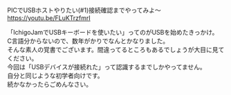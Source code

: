 PICでUSBホストやりたい(#1)接続確認までやってみよ～<br>
https://youtu.be/FLuKTrzfmrI<br>

「IchigoJamでUSBキーボードを使いたい」ってのがUSBを始めたきっかけ。<br>
C言語分からないので、数年がかりでなんとかなりました。<br>
そんな素人の覚書でございます。間違ってるところもあるでしょうが大目に見てください。<br>
今回は「USBデバイスが接続れた」って認識するまでしかやってません。<br>
自分と同じような初学者向けです。<br>
続かなかったらごめんなさい。<br>
